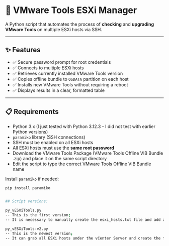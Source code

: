 # 🔧 VMware Tools ESXi Manager

A Python script that automates the process of **checking** and **upgrading VMware Tools** on multiple ESXi hosts via SSH.

---

## ✨ Features

- ✅ Secure password prompt for root credentials
- ✅ Connects to multiple ESXi hosts
- ✅ Retrieves currently installed VMware Tools version
- ✅ Copies offline bundle to `OSDATA` partition on each host
- ✅ Installs new VMware Tools without requiring a reboot
- ✅ Displays results in a clear, formatted table

---

## 📋 Requirements

- Python 3.x (I just tested with Python 3.12.3 - I did not test with earlier Python versions)
- `paramiko` library (SSH connections)
- SSH must be enabled on all ESXi hosts
- All ESXi hosts must use the **same root password**
- Download the VMware Tools Package (VMware Tools Offline VIB Bundle .zip) and place it on the same script directory
- Edit the script to type the correct VMware Tools Offline VIB Bundle name

Install `paramiko` if needed:

```bash
pip install paramiko


## Script versions:

py_vESXiTools.py
-- This is the first version;
-- It is necessary to manually create the esxi_hosts.txt file and add all ESXi hosts into this file.

py_vESXiTools-v2.py
-- This is the newest version;
-- It can grab all ESXi hosts under the vCenter Server and create the file esxi_hosts.txt with all ESXi hosts.
